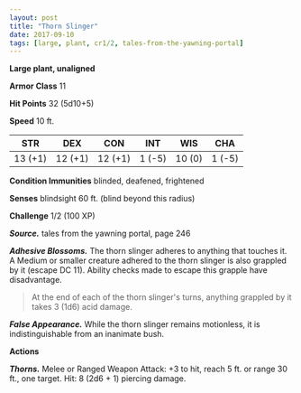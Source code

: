 ```yaml
---
layout: post
title: "Thorn Slinger"
date: 2017-09-10
tags: [large, plant, cr1/2, tales-from-the-yawning-portal]
---
```


**Large plant, unaligned**

**Armor Class** 11

**Hit Points** 32 (5d10+5)

**Speed** 10 ft.

|   STR   |   DEX   |   CON   |   INT   |   WIS   |   CHA   |
|:-----:|:-----:|:-----:|:-----:|:-----:|:-----:|
| 13 (+1) | 12 (+1) | 12 (+1) | 1 (-5) | 10 (0) | 1 (-5) |

**Condition Immunities** blinded, deafened, frightened

**Senses** blindsight 60 ft. (blind beyond this radius)

**Challenge** 1/2 (100 XP)

***Source.*** tales from the yawning portal,  page 246

***Adhesive Blossoms.*** The thorn slinger adheres to anything that touches it. A Medium or smaller creature adhered to the thorn slinger is also grappled by it (escape DC 11). Ability checks made to escape this grapple have disadvantage.

>At the end of each of the thorn slinger's turns, anything grappled by it takes 3 (1d6) acid damage.

***False Appearance.*** While the thorn slinger remains motionless, it is indistinguishable from an inanimate bush.

**Actions**

***Thorns.*** Melee or Ranged Weapon Attack: +3 to hit, reach 5 ft. or range 30 ft., one target. Hit: 8 (2d6 + 1) piercing damage.

